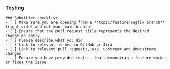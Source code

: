 <!--
  Please describe the content of your pull request.

  If the pull request closes or is related to a specific issue, please note it. 
  You can link it using keywords like `Closes` or `Resolves`.
  See https://docs.github.com/en/issues/tracking-your-work-with-issues/linking-a-pull-request-to-an-issue
-->

### Testing

<!--
  Please explain clearly what you have done to validate the content of this pull request.
  If no automated test can be added to validate the changes, please provide proof that you ran
  the code locally and validated its status.
-->

```[tasklist]
### Submitter checklist
- [ ] Make sure you are opening from a **topic/feature/bugfix branch** (right side) and not your main branch!
- [ ] Ensure that the pull request title represents the desired changelog entry
- [ ] Please describe what you did
- [ ] Link to relevant issues in GitHub or Jira
- [ ] Link to relevant pull requests, esp. upstream and downstream changes
- [ ] Ensure you have provided tests - that demonstrates feature works or fixes the issue
```
